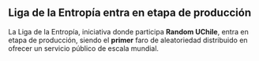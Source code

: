 ## Liga de la Entropía entra en etapa de producción
La Liga de la Entropía, iniciativa donde participa **Random UChile**, entra en etapa de producción, siendo el **primer** faro de aleatoriedad distribuido en ofrecer un servicio público de escala mundial.